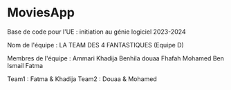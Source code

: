# MoviesApp

Base de code pour l'UE : initiation au génie logiciel 2023-2024

Nom de l'équipe : LA TEAM DES 4 FANTASTIQUES (Equipe D)

Membres de l'équipe :
Ammari Khadija
Benhila douaa
Fhafah Mohamed 
Ben Ismail Fatma

Team1 : Fatma & Khadija
Team2 : Douaa & Mohamed